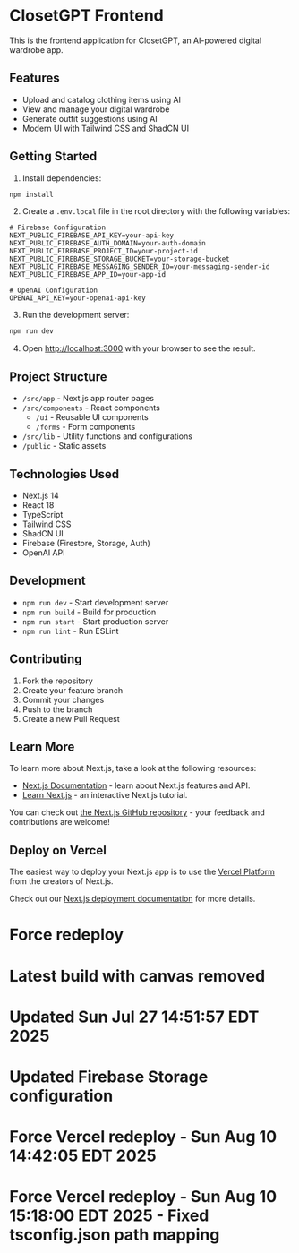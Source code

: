 # ClosetGPT Frontend

This is the frontend application for ClosetGPT, an AI-powered digital wardrobe app.

## Features

- Upload and catalog clothing items using AI
- View and manage your digital wardrobe
- Generate outfit suggestions using AI
- Modern UI with Tailwind CSS and ShadCN UI

## Getting Started

1. Install dependencies:
```bash
npm install
```

2. Create a `.env.local` file in the root directory with the following variables:
```env
# Firebase Configuration
NEXT_PUBLIC_FIREBASE_API_KEY=your-api-key
NEXT_PUBLIC_FIREBASE_AUTH_DOMAIN=your-auth-domain
NEXT_PUBLIC_FIREBASE_PROJECT_ID=your-project-id
NEXT_PUBLIC_FIREBASE_STORAGE_BUCKET=your-storage-bucket
NEXT_PUBLIC_FIREBASE_MESSAGING_SENDER_ID=your-messaging-sender-id
NEXT_PUBLIC_FIREBASE_APP_ID=your-app-id

# OpenAI Configuration
OPENAI_API_KEY=your-openai-api-key
```

3. Run the development server:
```bash
npm run dev
```

4. Open [http://localhost:3000](http://localhost:3000) with your browser to see the result.

## Project Structure

- `/src/app` - Next.js app router pages
- `/src/components` - React components
  - `/ui` - Reusable UI components
  - `/forms` - Form components
- `/src/lib` - Utility functions and configurations
- `/public` - Static assets

## Technologies Used

- Next.js 14
- React 18
- TypeScript
- Tailwind CSS
- ShadCN UI
- Firebase (Firestore, Storage, Auth)
- OpenAI API

## Development

- `npm run dev` - Start development server
- `npm run build` - Build for production
- `npm run start` - Start production server
- `npm run lint` - Run ESLint

## Contributing

1. Fork the repository
2. Create your feature branch
3. Commit your changes
4. Push to the branch
5. Create a new Pull Request

## Learn More

To learn more about Next.js, take a look at the following resources:

- [Next.js Documentation](https://nextjs.org/docs) - learn about Next.js features and API.
- [Learn Next.js](https://nextjs.org/learn) - an interactive Next.js tutorial.

You can check out [the Next.js GitHub repository](https://github.com/vercel/next.js) - your feedback and contributions are welcome!

## Deploy on Vercel

The easiest way to deploy your Next.js app is to use the [Vercel Platform](https://vercel.com/new?utm_medium=default-template&filter=next.js&utm_source=create-next-app&utm_campaign=create-next-app-readme) from the creators of Next.js.

Check out our [Next.js deployment documentation](https://nextjs.org/docs/app/building-your-application/deploying) for more details.
# Force redeploy
# Latest build with canvas removed
# Updated Sun Jul 27 14:51:57 EDT 2025
# Updated Firebase Storage configuration
# Force Vercel redeploy - Sun Aug 10 14:42:05 EDT 2025
# Force Vercel redeploy - Sun Aug 10 15:18:00 EDT 2025 - Fixed tsconfig.json path mapping
